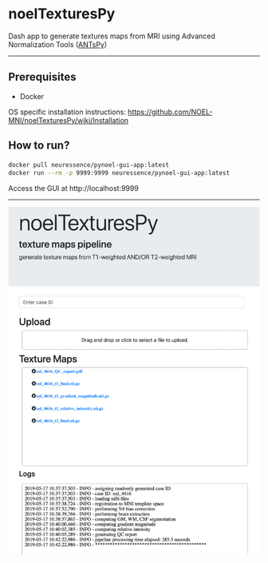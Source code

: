 # noelTexturesPy
Dash app to generate textures maps from MRI using Advanced Normalization Tools ([ANTsPy](https://antspy.readthedocs.io/en/latest/))
<hr>

## Prerequisites
- Docker

OS specific installation instructions: https://github.com/NOEL-MNI/noelTexturesPy/wiki/Installation


## How to run?
```bash
docker pull neuressence/pynoel-gui-app:latest
docker run --rm -p 9999:9999 neuressence/pynoel-gui-app:latest
```

Access the GUI at http://localhost:9999


<hr>

![](/images/noelTexturesPyDemo.png?raw=true)
